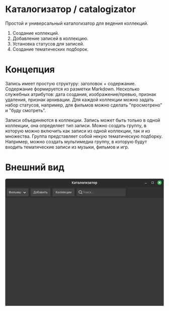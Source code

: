 # Каталогизатор / catalogizator

Простой и универсальный каталогизатор для ведения коллекций.

1. Создание коллекций.
2. Добавление записей в коллекцию.
3. Установка статусов для записей.
4. Создание тематических подборок.

# Концепция

Запись имеет простую структуру: заголовок + содержание. Содержание формируется из разметки Markdown. Несколько служебных атрибутов: дата создания, изображение/превью, признак удаления, признак архивации. Для каждой коллекции можно задать набор статусов, например, для фильмов можно сделать "просмотрено" и "буду смотреть".

Записи объединяются в коллекции. Запись может быть только в одной коллекции, она определяет тип записи. Можно создать группу, в которую можно включить как записи из одной коллекции, так и из множества. Группа представляет собой некую тематическую подборку. Например, можно создать мультимедиа группу, в которую будут входить тематические записи из музыки, фильмов и игр.


# Внешний вид

![Интерфейс программы](res/interface-v2.png)
